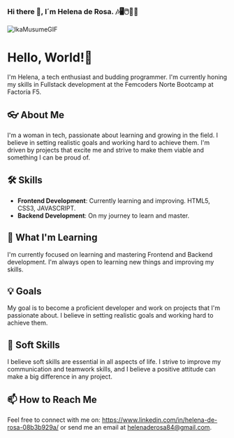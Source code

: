 ### Hi there 🤗, I´m Helena de Rosa. 🎶🖥️🖱️🦄🌞
![IkaMusumeGIF](https://github.com/HelenaDR84/HelenaDR84/assets/149380974/dddff6b2-61b4-4805-ab59-10f84802b7cb)

# Hello, World!👋

I'm Helena, a tech enthusiast and budding programmer. I'm currently honing my skills in Fullstack development at the Femcoders Norte Bootcamp at Factoría F5.

## 👓 About Me
I'm a woman in tech, passionate about learning and growing in the field. I believe in setting realistic goals and working hard to achieve them. I'm driven by projects that excite me and strive to make them viable and something I can be proud of.

## 🛠 Skills
- **Frontend Development**: Currently learning and improving. HTML5, CSS3, JAVASCRIPT.
- **Backend Development**: On my journey to learn and master.

## 🌱 What I'm Learning
I'm currently focused on learning and mastering Frontend and Backend development. I'm always open to learning new things and improving my skills.

## 💡 Goals
My goal is to become a proficient developer and work on projects that I'm passionate about. I believe in setting realistic goals and working hard to achieve them.

## 🤝 Soft Skills
I believe soft skills are essential in all aspects of life. I strive to improve my communication and teamwork skills, and I believe a positive attitude can make a big difference in any project.

## 📫 How to Reach Me
Feel free to connect with me on: https://www.linkedin.com/in/helena-de-rosa-08b3b929a/ or send me an email at helenaderosa84@gmail.com.

